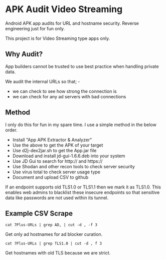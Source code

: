 # APK Audit Video Streaming
Android APK app audits for URL and hostname security. Reverse engineering just for fun only.

This project is for Video Streaming type apps only.

## Why Audit?
App builders cannot be trusted to use best practice when handling private data.

We audit the internal URLs so that; -
* we can check to see how strong the connection is
* we can check for any ad servers with bad connections

## Method
I only do this for fun in my spare time. I use a simple method in the below order.
* Install "App APK Extractor & Analyzer"
* Use the above to get the APK of your target
* Use d2j-dex2jar.sh to get the App.jar file
* Download and install jd-gui-1.6.6.deb into your system
* Use JD Gui to search for http:// and https:// 
* Use Shodan and other recon tools to check server security
* Use virus total to check server usage type
* Document and upload CSV to github

If an endpoint supports old TLS1.0 or TLS1.1 then we mark it as TLS1.0. This enables web admins to blacklist these insecure endpoints so that sensitive data like passwords are not used within its tunnel.

## Example CSV Scrape
```
cat 7Plus-URLs | grep AD, | cut -d , -f 3
```
Get only ad hostnames for ad blocker curation.

```
cat 7Plus-URLs | grep TLS1.0 | cut -d , f 3
```
Get hostnames with old TLS because we are strict.

